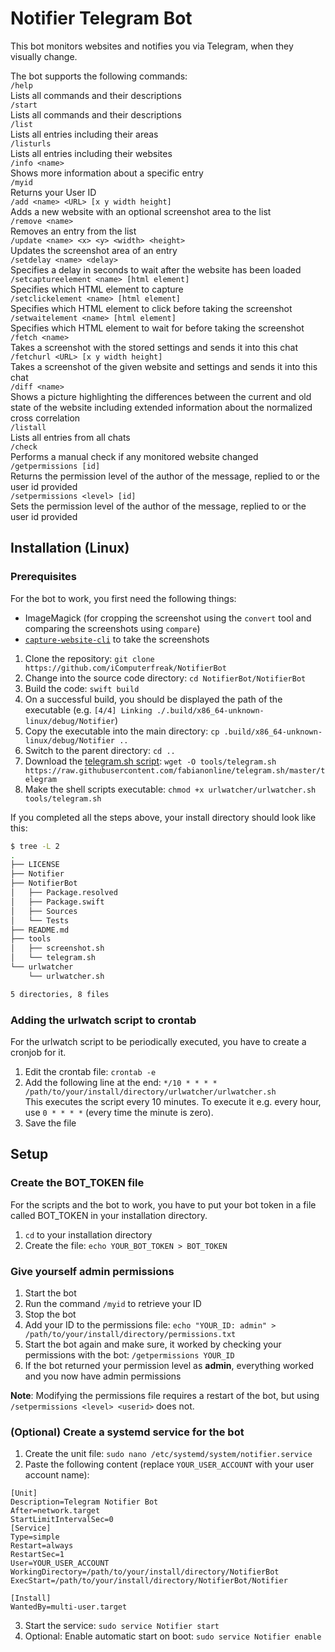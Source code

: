 # Notifier Telegram Bot

This bot monitors websites and notifies you via Telegram, when they visually change.

The bot supports the following commands:  
`/help`  
Lists all commands and their descriptions  
`/start`  
Lists all commands and their descriptions  
`/list`  
Lists all entries including their areas  
`/listurls`  
Lists all entries including their websites  
`/info <name>`  
Shows more information about a specific entry  
`/myid`  
Returns your User ID  
`/add <name> <URL> [x y width height]`  
Adds a new website with an optional screenshot area to the list  
`/remove <name>`  
Removes an entry from the list  
`/update <name> <x> <y> <width> <height>`  
Updates the screenshot area of an entry  
`/setdelay <name> <delay>`  
Specifies a delay in seconds to wait after the website has been loaded  
`/setcaptureelement <name> [html element]`  
Specifies which HTML element to capture  
`/setclickelement <name> [html element]`  
Specifies which HTML element to click before taking the screenshot  
`/setwaitelement <name> [html element]`  
Specifies which HTML element to wait for before taking the screenshot  
`/fetch <name>`  
Takes a screenshot with the stored settings and sends it into this chat  
`/fetchurl <URL> [x y width height]`  
Takes a screenshot of the given website and settings and sends it into this chat  
`/diff <name>`  
Shows a picture highlighting the differences between the current and old state of the website including extended information about the normalized cross correlation  
`/listall`  
Lists all entries from all chats  
`/check`  
Performs a manual check if any monitored website changed  
`/getpermissions [id]`  
Returns the permission level of the author of the message, replied to or the user id provided  
`/setpermissions <level> [id]`  
Sets the permission level of the author of the message, replied to or the user id provided  

## Installation (Linux)

### Prerequisites
For the bot to work, you first need the following things:
- ImageMagick (for cropping the screenshot using the `convert` tool and comparing the screenshots using `compare`)
- [`capture-website-cli`](https://github.com/sindresorhus/capture-website-cli) to take the screenshots
  

1. Clone the repository: `git clone https://github.com/iComputerfreak/NotifierBot`
2. Change into the source code directory: `cd NotifierBot/NotifierBot`
3. Build the code: `swift build`
4. On a successful build, you should be displayed the path of the executable (e.g. `[4/4] Linking ./.build/x86_64-unknown-linux/debug/Notifier`)
4. Copy the executable into the main directory: `cp .build/x86_64-unknown-linux/debug/Notifier ..`
5. Switch to the parent directory: `cd ..`
6. Download the [telegram.sh script](https://github.com/fabianonline/telegram.sh): `wget -O tools/telegram.sh https://raw.githubusercontent.com/fabianonline/telegram.sh/master/telegram`
7. Make the shell scripts executable: `chmod +x urlwatcher/urlwatcher.sh tools/telegram.sh`

If you completed all the steps above, your install directory should look like this:
```bash
$ tree -L 2
.
├── LICENSE
├── Notifier
├── NotifierBot
│   ├── Package.resolved
│   ├── Package.swift
│   ├── Sources
│   └── Tests
├── README.md
├── tools
│   ├── screenshot.sh
│   └── telegram.sh
└── urlwatcher
    └── urlwatcher.sh

5 directories, 8 files
```

### Adding the urlwatch script to crontab
For the urlwatch script to be periodically executed, you have to create a cronjob for it.
1. Edit the crontab file: `crontab -e`
2. Add the following line at the end: `*/10 * * * * /path/to/your/install/directory/urlwatcher/urlwatcher.sh`  
This executes the script every 10 minutes. To execute it e.g. every hour, use `0 * * * *` (every time the minute is zero).
3. Save the file

## Setup

### Create the BOT_TOKEN file
For the scripts and the bot to work, you have to put your bot token in a file called BOT_TOKEN in your installation directory.
1. `cd` to your installation directory
2. Create the file: `echo YOUR_BOT_TOKEN > BOT_TOKEN`

### Give yourself admin permissions
1. Start the bot
2. Run the command `/myid` to retrieve your ID
3. Stop the bot
4. Add your ID to the permissions file: `echo "YOUR_ID: admin" > /path/to/your/install/directory/permissions.txt`
5. Start the bot again and make sure, it worked by checking your permissions with the bot: `/getpermissions YOUR_ID`
6. If the bot returned your permission level as **admin**, everything worked and you now have admin permissions

**Note**: Modifying the permissions file requires a restart of the bot, but using `/setpermissions <level> <userid>` does not.

### (Optional) Create a systemd service for the bot
1. Create the unit file: `sudo nano /etc/systemd/system/notifier.service`
2. Paste the following content (replace `YOUR_USER_ACCOUNT` with your user account name):
```
[Unit]
Description=Telegram Notifier Bot
After=network.target
StartLimitIntervalSec=0
[Service]
Type=simple
Restart=always
RestartSec=1
User=YOUR_USER_ACCOUNT
WorkingDirectory=/path/to/your/install/directory/NotifierBot
ExecStart=/path/to/your/install/directory/NotifierBot/Notifier

[Install]
WantedBy=multi-user.target
```
3. Start the service: `sudo service Notifier start`
4. Optional: Enable automatic start on boot: `sudo service Notifier enable`
